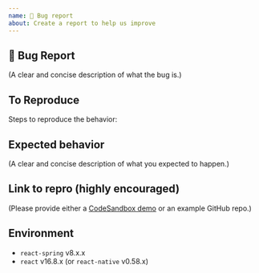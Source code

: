 ```yaml
---
name: 🐛 Bug report
about: Create a report to help us improve
---
```


## 🐛 Bug Report

(A clear and concise description of what the bug is.)

## To Reproduce

Steps to reproduce the behavior:

## Expected behavior

(A clear and concise description of what you expected to happen.)

## Link to repro (highly encouraged)

(Please provide either a [CodeSandbox demo](https://codesandbox.io) or an example GitHub repo.)

## Environment

-   `react-spring` v8.x.x
-   `react` v16.8.x (or `react-native` v0.58.x)
